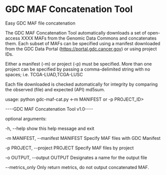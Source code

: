 # GDC MAF Concatenation Tool

Easy GDC MAF file concatenation

The GDC MAF Concatenation Tool automatically downloads a set of open-access XXXX MAFs from the Genomic Data Commons and concatenates them.  Each subset of MAFs can be specified using a manifest downloaded from the GDC Data Portal (https://portal.gdc.cancer.gov) or using project IDs.  

Either a manifest (-m) or project (-p) must be specified. More than one project can be specified by passing a comma-delimited string with no spaces; i.e. TCGA-LUAD,TCGA-LUSC

Each file downloaded is checked automatically for integrity by comparing the observed (file) and expected (API) md5sum.  

usage: python gdc-maf-cat.py <-m MANIFEST or -p PROJECT_ID>

----GDC MAF Concatenation Tool v1.0----

optional arguments:

  -h, --help            show this help message and exit

  -m MANIFEST, --manifest MANIFEST
                        Specify MAF files with GDC Manifest

  -p PROJECT, --project PROJECT
                        Specify MAF files by project

  -o OUTPUT, --output OUTPUT
                        Designates a name for the output file

  --metrics_only        Only return metrics, do not output concatenated MAF.
